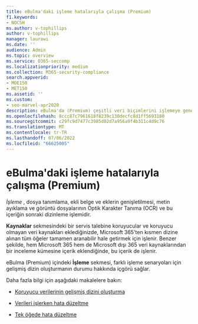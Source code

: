 ```yaml
---
title: eBulma'daki işleme hatalarıyla çalışma (Premium)
f1.keywords:
- NOCSH
ms.author: v-tophillips
author: v-tophillips
manager: laurawi
ms.date: ''
audience: Admin
ms.topic: overview
ms.service: O365-seccomp
ms.localizationpriority: medium
ms.collection: M365-security-compliance
search.appverid:
- MOE150
- MET150
ms.assetid: ''
ms.custom:
- seo-marvel-apr2020
description: eBulma'da (Premium) çeşitli veri biçimlerini işlemeye genel bakış.
ms.openlocfilehash: 8ccc87c7961618f8239c130decfc8d1ff5693180
ms.sourcegitcommit: c29fc9d7477c3985d02d7a956a9f4b311c4d9c76
ms.translationtype: MT
ms.contentlocale: tr-TR
ms.lasthandoff: 07/06/2022
ms.locfileid: "66625005"
---
```

# <a name="work-with-processing-errors-in-ediscovery-premium"></a>eBulma'daki işleme hatalarıyla çalışma (Premium)

*İşleme* , dosya tanımlama, ekli belge ve eklerin genişletilmesi, metin ayıklama ve görüntü dosyalarının Optik Karakter Tanıma (OCR) ve bu içeriğin sonraki dizinleme işlemidir.  

**Kaynaklar** sekmesindeki bir servis talebine koruyucular ve koruyucu olmayan veri kaynakları eklediğinizde, Microsoft 365'ten kısmen dizine alınan tüm öğeler tamamen aranabilir hale getirmek için işlenir. Benzer şekilde, hem Microsoft 365 hem de Microsoft dışı 365 veri kaynaklarından bir inceleme kümesine içerik eklendiğinde, bu içerik de işlenir.

eBulma (Premium) içindeki **İşleme** sekmesi, farklı işleme senaryoları için gelişmiş dizin oluşturmanın durumu hakkında içgörü sağlar.

Daha fazla bilgi için aşağıdaki makalelere bakın:

- [Koruyucu verilerinin gelişmiş dizini oluşturma](indexing-custodian-data.md)

- [Verileri işlerken hata düzeltme](error-remediation-when-processing-data-in-advanced-ediscovery.md)

- [Tek öğede hata düzeltme](single-item-error-remediation.md)
